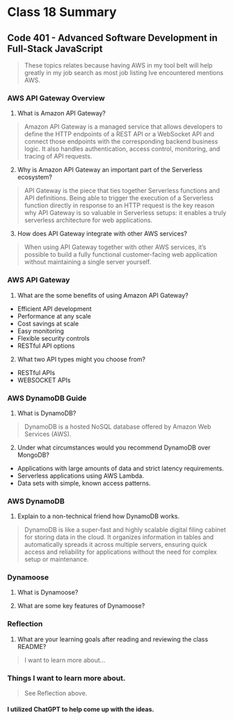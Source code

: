 # Class 18 Summary
## Code 401 - Advanced Software Development in Full-Stack JavaScript

> These topics relates because having AWS in my tool belt will help greatly in my job search as most job listing Ive encountered mentions AWS.

### AWS API Gateway Overview
1. What is Amazon API Gateway?
> Amazon API Gateway is a managed service that allows developers to define the HTTP endpoints of a REST API or a WebSocket API and connect those endpoints with the corresponding backend business logic. It also handles authentication, access control, monitoring, and tracing of API requests.
2. Why is Amazon API Gateway an important part of the Serverless ecosystem?
>  API Gateway is the piece that ties together Serverless functions and API definitions. Being able to trigger the execution of a Serverless function directly in response to an HTTP request is the key reason why API Gateway is so valuable in Serverless setups: it enables a truly serverless architecture for web applications. 
3. How does API Gateway integrate with other AWS services?
> When using API Gateway together with other AWS services, it’s possible to build a fully functional customer-facing web application without maintaining a single server yourself.

### AWS API Gateway
1. What are the some benefits of using Amazon API Gateway?
* Efficient API development
* Performance at any scale
* Cost savings at scale
* Easy monitoring
* Flexible security controls
* RESTful API options
2. What two API types might you choose from?
* RESTful APIs
* WEBSOCKET APIs

### AWS DynamoDB Guide
1. What is DynamoDB?
> DynamoDB is a hosted NoSQL database offered by Amazon Web Services (AWS).
2. Under what circumstances would you recommend DynamoDB over MongoDB?
* Applications with large amounts of data and strict latency requirements.
* Serverless applications using AWS Lambda.
* Data sets with simple, known access patterns.

### AWS DynamoDB
1. Explain to a non-technical friend how DynamoDB works.
> DynamoDB is like a super-fast and highly scalable digital filing cabinet for storing data in the cloud. It organizes information in tables and automatically spreads it across multiple servers, ensuring quick access and reliability for applications without the need for complex setup or maintenance.

### Dynamoose
1. What is Dynamoose?
> 
2. What are some key features of Dynamoose?
> 

### Reflection
1. What are your learning goals after reading and reviewing the class README?
> I want to learn more about...

### Things I want to learn more about.
> See Reflection above.

#### I utilized ChatGPT to help come up with the ideas.
